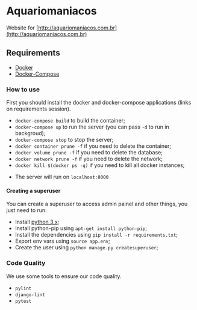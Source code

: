 # Aquariomaniacos

Website for [http://aquariomaniacos.com.br](http://aquariomaniacos.com.br)

## Requirements

- [Docker](https://docs.docker.com/install/linux/docker-ce/ubuntu/)
- [Docker-Compose](https://docs.docker.com/compose/install/)

### How to use

First you should install the docker and docker-compose applications (links on requirements session).

- `docker-compose build` to build the container;
- `docker-compose up` to run the server (you can pass `-d` to run in backgroud);
- `docker-compose stop` to stop the server;
- `docker container prune -f` if you need to delete the container;
- `docker volume prune -f` if you need to delete the database;
- `docker network prune -f` if you need to delete the network;
- `docker kill $(docker ps -q)` if you need to kill all docker instances;

* The server will run on `localhost:8000`

#### Creating a superuser

You can create a superuser to access admin painel and other things, you just need to run:

- Install [python 3.x](https://www.python.org/downloads/);
- Install python-pip using `apt-get install python-pip`;
- Install the dependencies using `pip install -r requirements.txt`;
- Export env vars using `source app.env`;
- Create the user using `python manage.py createsuperuser`;

### Code Quality

We use some tools to ensure our code quality.

- `pylint`
- `django-lint`
- `pytest`
